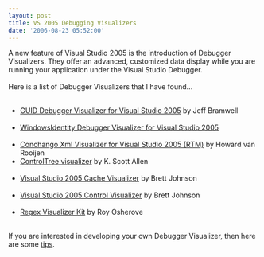 ```yaml
---
layout: post
title: VS 2005 Debugging Visualizers
date: '2006-08-23 05:52:00'
---
```


A new feature of Visual Studio 2005 is the introduction of Debugger Visualizers. They  offer an advanced, customized data display while you are running your application under the Visual Studio Debugger.<br><br>Here is a list of Debugger Visualizers that I have found...<br><ul><br><li><a href="http://devmatter.blogspot.com/2006/04/guid-debugger-visualizer-for-visual.html">GUID Debugger Visualizer for Visual Studio 2005</a> by Jeff Bramwell</li><br><li><a href="http://geekswithblogs.net/khanna/archive/2006/01/05/64903.aspx">WindowsIdentity Debugger Visualizer for Visual Studio 2005</a></li><br><li><a href="http://blogs.conchango.com/howardvanrooijen/archive/2005/11/24/2424.aspx">Conchango Xml Visualizer for Visual Studio 2005 (RTM)</a> by Howard van Rooijen</li><li><a href="http://odetocode.com/Blogs/scott/archive/2006/01/12/2726.aspx">ControlTree visualizer</a> by K. Scott Allen</li><br><li><a href="http://blog.bretts.net/?p=11">Visual Studio 2005 Cache Visualizer</a> by Brett Johnson</li><br><li><a href="http://blog.bretts.net/?p=9">Visual Studio 2005 Control Visualizer</a> by Brett Johnson</li><br><li><a href="http://tools.osherove.com/Default.aspx?tabid=187">Regex Visualizer Kit</a> by Roy Osherove</li><br></ul>If you are interested in developing your own Debugger Visualizer, then here are some <a href="http://weblogs.asp.net/fbouma/archive/2006/02/06/437536.aspx">tips</a>.